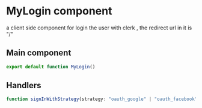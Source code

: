 # MyLogin component

a client side component for login the user with clerk , the redirect url in it is "/"

## Main component

```js
export default function MyLogin()
```

## Handlers

```ts
function signInWithStrategy(strategy: "oauth_google" | "oauth_facebook" "oauth_github")
```
